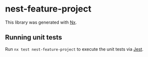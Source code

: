 # nest-feature-project

This library was generated with [Nx](https://nx.dev).

## Running unit tests

Run `nx test nest-feature-project` to execute the unit tests via [Jest](https://jestjs.io).
